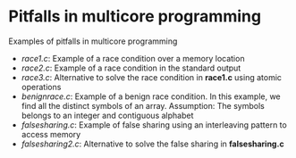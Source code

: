 # Pitfalls in multicore programming

Examples of pitfalls in multicore programming

* *race1.c*: Example of a race condition over a memory location
* *race2.c*: Example of a race condition in the standard output 
* *race3.c*: Alternative to solve the race condition in **race1.c** using atomic operations
* *benignrace.c*: Example of a benign race condition. In this example, we find all the distinct symbols of an array. Assumption: The symbols belongs to an integer and contiguous alphabet 
* *falsesharing.c*: Example of false sharing using an interleaving pattern to access memory
* *falsesharing2.c*: Alternative to solve the false sharing in **falsesharing.c** 
